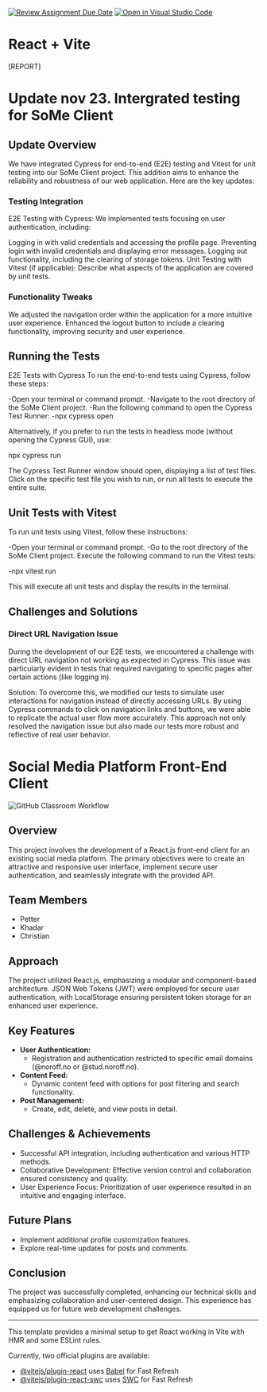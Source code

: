 [![Review Assignment Due Date](https://classroom.github.com/assets/deadline-readme-button-24ddc0f5d75046c5622901739e7c5dd533143b0c8e959d652212380cedb1ea36.svg)](https://classroom.github.com/a/8ndPp79U)
[![Open in Visual Studio Code](https://classroom.github.com/assets/open-in-vscode-718a45dd9cf7e7f842a935f5ebbe5719a5e09af4491e668f4dbf3b35d5cca122.svg)](https://classroom.github.com/online_ide?assignment_repo_id=12281634&assignment_repo_type=AssignmentRepo)
# React + Vite

[REPORT]

# Update nov 23. Intergrated testing for SoMe Client

## Update Overview
We have integrated Cypress for end-to-end (E2E) testing and Vitest for unit testing into our SoMe Client project. This addition aims to enhance the reliability and robustness of our web application. Here are the key updates:

### Testing Integration
E2E Testing with Cypress: We implemented tests focusing on user authentication, including:

Logging in with valid credentials and accessing the profile page.
Preventing login with invalid credentials and displaying error messages.
Logging out functionality, including the clearing of storage tokens.
Unit Testing with Vitest (if applicable): Describe what aspects of the application are covered by unit tests.

### Functionality Tweaks
We adjusted the navigation order within the application for a more intuitive user experience.
Enhanced the logout button to include a clearing functionality, improving security and user experience.

## Running the Tests
E2E Tests with Cypress
To run the end-to-end tests using Cypress, follow these steps:

-Open your terminal or command prompt.
-Navigate to the root directory of the SoMe Client project.
-Run the following command to open the Cypress Test Runner:
-npx cypress open

Alternatively, if you prefer to run the tests in headless mode (without opening the Cypress GUI), use:

npx cypress run

The Cypress Test Runner window should open, displaying a list of test files.
Click on the specific test file you wish to run, or run all tests to execute the entire suite.


## Unit Tests with Vitest
To run unit tests using Vitest, follow these instructions:

-Open your terminal or command prompt.
-Go to the root directory of the SoMe Client project.
Execute the following command to run the Vitest tests:

-npx vitest run

This will execute all unit tests and display the results in the terminal.


## Challenges and Solutions

### Direct URL Navigation Issue
During the development of our E2E tests, we encountered a challenge with direct URL navigation not working as expected in Cypress. This issue was particularly evident in tests that required navigating to specific pages after certain actions (like logging in).

Solution: To overcome this, we modified our tests to simulate user interactions for navigation instead of directly accessing URLs. By using Cypress commands to click on navigation links and buttons, we were able to replicate the actual user flow more accurately. This approach not only resolved the navigation issue but also made our tests more robust and reflective of real user behavior.


# Social Media Platform Front-End Client

![GitHub Classroom Workflow](https://github.com/AliNough/fed2-js2-course-assignement-oslo-mimir-testing/actions/workflows/classroom.yml/badge.svg)

## Overview
This project involves the development of a React.js front-end client for an existing social media platform. The primary objectives were to create an attractive and responsive user interface, implement secure user authentication, and seamlessly integrate with the provided API.

## Team Members
- Petter
- Khadar
- Christian

## Approach
The project utilized React.js, emphasizing a modular and component-based architecture. JSON Web Tokens (JWT) were employed for secure user authentication, with LocalStorage ensuring persistent token storage for an enhanced user experience.

## Key Features
- **User Authentication:**
  - Registration and authentication restricted to specific email domains (@noroff.no or @stud.noroff.no).
- **Content Feed:**
  - Dynamic content feed with options for post filtering and search functionality.
- **Post Management:**
  - Create, edit, delete, and view posts in detail.

## Challenges & Achievements
- Successful API integration, including authentication and various HTTP methods.
- Collaborative Development: Effective version control and collaboration ensured consistency and quality.
- User Experience Focus: Prioritization of user experience resulted in an intuitive and engaging interface.

## Future Plans
- Implement additional profile customization features.
- Explore real-time updates for posts and comments.

## Conclusion
The project was successfully completed, enhancing our technical skills and emphasizing collaboration and user-centered design. This experience has equipped us for future web development challenges.

---

This template provides a minimal setup to get React working in Vite with HMR and some ESLint rules.

Currently, two official plugins are available:

- [@vitejs/plugin-react](https://github.com/vitejs/vite-plugin-react/blob/main/packages/plugin-react/README.md) uses [Babel](https://babeljs.io/) for Fast Refresh
- [@vitejs/plugin-react-swc](https://github.com/vitejs/vite-plugin-react-swc) uses [SWC](https://swc.rs/) for Fast Refresh
